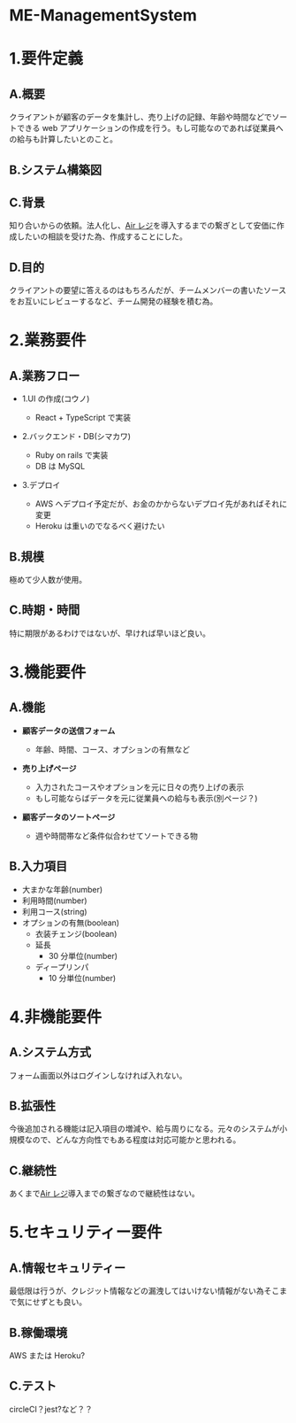 # ME-ManagementSystem

# 1.要件定義

## A.概要

クライアントが顧客のデータを集計し、売り上げの記録、年齢や時間などでソートできる web アプリケーションの作成を行う。もし可能なのであれば従業員への給与も計算したいとのこと。

## B.システム構築図

## C.背景

知り合いからの依頼。法人化し、[Air レジ](https://airregi.jp/)を導入するまでの繋ぎとして安価に作成したいの相談を受けた為、作成することにした。

## D.目的

クライアントの要望に答えるのはもちろんだが、チームメンバーの書いたソースをお互いにレビューするなど、チーム開発の経験を積む為。

# 2.業務要件

## A.業務フロー

- 1.UI の作成(コウノ)

  - React + TypeScript で実装

- 2.バックエンド・DB(シマカワ)

  - Ruby on rails で実装
  - DB は MySQL

- 3.デプロイ
  - AWS へデプロイ予定だが、お金のかからないデプロイ先があればそれに変更
  - Heroku は重いのでなるべく避けたい

## B.規模

極めて少人数が使用。

## C.時期・時間

特に期限があるわけではないが、早ければ早いほど良い。

# 3.機能要件

## A.機能

- **顧客データの送信フォーム**

  - 年齢、時間、コース、オプションの有無など

- **売り上げページ**

  - 入力されたコースやオプションを元に日々の売り上げの表示
  - もし可能ならばデータを元に従業員への給与も表示(別ページ？)

- **顧客データのソートページ**
  - 週や時間帯など条件似合わせてソートできる物

## B.入力項目

- 大まかな年齢(number)
- 利用時間(number)
- 利用コース(string)
- オプションの有無(boolean)
  - 衣装チェンジ(boolean)
  - 延長
    - 30 分単位(number)
  - ディープリンパ
    - 10 分単位(number)

# 4.非機能要件

## A.システム方式

フォーム画面以外はログインしなければ入れない。

## B.拡張性

今後追加される機能は記入項目の増減や、給与周りになる。元々のシステムが小規模なので、どんな方向性でもある程度は対応可能かと思われる。

## C.継続性

あくまで[Air レジ](https://airregi.jp/)導入までの繋ぎなので継続性はない。

# 5.セキュリティー要件

## A.情報セキュリティー

最低限は行うが、クレジット情報などの漏洩してはいけない情報がない為そこまで気にせずとも良い。

## B.稼働環境

AWS または Heroku?

## C.テスト

circleCI？jest?など？？
